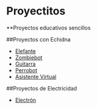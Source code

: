 # Proyectitos
**Proyectos educativos sencillos

##Proyectos con Echidna
- [Elefante](https://github.com/lobotic/Proyectitos/tree/master/Echidna/Elefante)
- [Zombiebot](https://github.com/lobotic/Proyectitos/tree/master/Echidna/Zombiebot)
- [Guitarra](https://github.com/lobotic/Proyectitos/tree/master/Echidna/Guitarra)
- [Perrobot](https://github.com/lobotic/Proyectitos/tree/master/Echidna/Perrobot)
- [Asistente Virtual](https://github.com/lobotic/Proyectitos/tree/master/Echidna/AsistenteVirtual)

##Proyectos de Electricidad
- [Electrón](https://github.com/lobotic/Proyectitos/tree/master/Electricidad/Electron)
